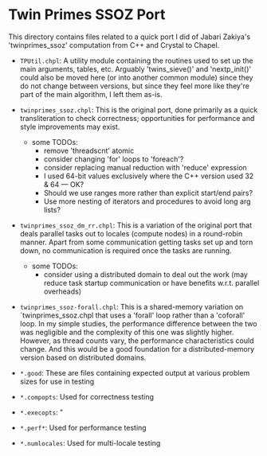 Twin Primes SSOZ Port
=====================

This directory contains files related to a quick port I did of Jabari
Zakiya's 'twinprimes_ssoz' computation from C++ and Crystal to Chapel.

* `TPUtil.chpl`: A utility module containing the routines used to set
  up the main arguments, tables, etc.  Arguably 'twins_sieve()' and
  'nextp_init()' could also be moved here (or into another common
  module) since they do not change between versions, but since they
  feel more like they're part of the main algorithm, I left them
  as-is.

* `twinprimes_ssoz.chpl`: This is the original port, done primarily as
  a quick transliteration to check correctness; opportunities for
  performance and style improvements may exist.

  - some TODOs:
    - remove 'threadscnt' atomic
    - consider changing 'for' loops to 'foreach'?
    - consider replacing manual reduction with 'reduce' expression
    - I used 64-bit values exclusively where the C++ version used 32 & 64 — OK?
    - Should we use ranges more rather than explicit start/end pairs?
    - Use more nesting of iterators and procedures to avoid long arg lists?

* `twinprimes_ssoz_dm_rr.chpl`: This is a variation of the original
  port that deals parallel tasks out to locales (compute nodes) in a
  round-robin manner.  Apart from some communication getting tasks set
  up and torn down, no communication is required once the tasks are
  running.
  
  - some TODOs:
    - consider using a distributed domain to deal out the work (may reduce
      task startup communication or have benefits w.r.t. parallel overheads)

* `twinprimes_ssoz-forall.chpl`: This is a shared-memory variation on
  `twinprimes_ssoz.chpl that uses a 'forall' loop rather than a
  'coforall' loop.  In my simple studies, the performance difference
  between the two was negligible and the complexity of this one was
  slightly higher.  However, as thread counts vary, the performance
  characteristics could change. And this would be a good foundation
  for a distributed-memory version based on distributed domains.

* `*.good`: These are files containing expected output at various
  problem sizes for use in testing

* `*.compopts`: Used for correctness testing
* `*.execopts`: "

* `*.perf*`: Used for performance testing

* `*.numlocales`: Used for multi-locale testing
